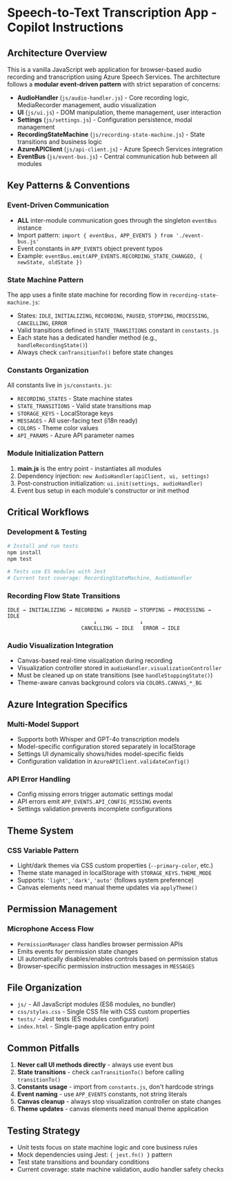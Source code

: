 # Speech-to-Text Transcription App - Copilot Instructions

## Architecture Overview

This is a vanilla JavaScript web application for browser-based audio recording and transcription using Azure Speech Services. The architecture follows a **modular event-driven pattern** with strict separation of concerns:

- **AudioHandler** (`js/audio-handler.js`) - Core recording logic, MediaRecorder management, audio visualization
- **UI** (`js/ui.js`) - DOM manipulation, theme management, user interaction
- **Settings** (`js/settings.js`) - Configuration persistence, modal management
- **RecordingStateMachine** (`js/recording-state-machine.js`) - State transitions and business logic
- **AzureAPIClient** (`js/api-client.js`) - Azure Speech Services integration
- **EventBus** (`js/event-bus.js`) - Central communication hub between all modules

## Key Patterns & Conventions

### Event-Driven Communication
- **ALL** inter-module communication goes through the singleton `eventBus` instance
- Import pattern: `import { eventBus, APP_EVENTS } from './event-bus.js'`
- Event constants in `APP_EVENTS` object prevent typos
- Example: `eventBus.emit(APP_EVENTS.RECORDING_STATE_CHANGED, { newState, oldState })`

### State Machine Pattern
The app uses a finite state machine for recording flow in `recording-state-machine.js`:
- States: `IDLE`, `INITIALIZING`, `RECORDING`, `PAUSED`, `STOPPING`, `PROCESSING`, `CANCELLING`, `ERROR`
- Valid transitions defined in `STATE_TRANSITIONS` constant in `constants.js`
- Each state has a dedicated handler method (e.g., `handleRecordingState()`)
- Always check `canTransitionTo()` before state changes

### Constants Organization
All constants live in `js/constants.js`:
- `RECORDING_STATES` - State machine states
- `STATE_TRANSITIONS` - Valid state transitions map
- `STORAGE_KEYS` - LocalStorage keys
- `MESSAGES` - All user-facing text (i18n ready)
- `COLORS` - Theme color values
- `API_PARAMS` - Azure API parameter names

### Module Initialization Pattern
1. **main.js** is the entry point - instantiates all modules
2. Dependency injection: `new AudioHandler(apiClient, ui, settings)`
3. Post-construction initialization: `ui.init(settings, audioHandler)`
4. Event bus setup in each module's constructor or init method

## Critical Workflows

### Development & Testing
```bash
# Install and run tests
npm install
npm test

# Tests use ES modules with Jest
# Current test coverage: RecordingStateMachine, AudioHandler
```

### Recording Flow State Transitions
```
IDLE → INITIALIZING → RECORDING ⇄ PAUSED → STOPPING → PROCESSING → IDLE
                            ↓              ↓
                        CANCELLING → IDLE   ERROR → IDLE
```

### Audio Visualization Integration
- Canvas-based real-time visualization during recording
- Visualization controller stored in `audioHandler.visualizationController`
- Must be cleaned up on state transitions (see `handleStoppingState()`)
- Theme-aware canvas background colors via `COLORS.CANVAS_*_BG`

## Azure Integration Specifics

### Multi-Model Support
- Supports both Whisper and GPT-4o transcription models
- Model-specific configuration stored separately in localStorage
- Settings UI dynamically shows/hides model-specific fields
- Configuration validation in `AzureAPIClient.validateConfig()`

### API Error Handling
- Config missing errors trigger automatic settings modal
- API errors emit `APP_EVENTS.API_CONFIG_MISSING` events
- Settings validation prevents incomplete configurations

## Theme System

### CSS Variable Pattern
- Light/dark themes via CSS custom properties (`--primary-color`, etc.)
- Theme state managed in localStorage with `STORAGE_KEYS.THEME_MODE`
- Supports: `'light'`, `'dark'`, `'auto'` (follows system preference)
- Canvas elements need manual theme updates via `applyTheme()`

## Permission Management

### Microphone Access Flow
- `PermissionManager` class handles browser permission APIs
- Emits events for permission state changes
- UI automatically disables/enables controls based on permission status
- Browser-specific permission instruction messages in `MESSAGES`

## File Organization

- `js/` - All JavaScript modules (ES6 modules, no bundler)
- `css/styles.css` - Single CSS file with CSS custom properties
- `tests/` - Jest tests (ES modules configuration)
- `index.html` - Single-page application entry point

## Common Pitfalls

1. **Never call UI methods directly** - always use event bus
2. **State transitions** - check `canTransitionTo()` before calling `transitionTo()`
3. **Constants usage** - import from `constants.js`, don't hardcode strings
4. **Event naming** - use `APP_EVENTS` constants, not string literals
5. **Canvas cleanup** - always stop visualization controller on state changes
6. **Theme updates** - canvas elements need manual theme application

## Testing Strategy

- Unit tests focus on state machine logic and core business rules
- Mock dependencies using Jest: `{ jest.fn() }` pattern
- Test state transitions and boundary conditions
- Current coverage: state machine validation, audio handler safety checks
